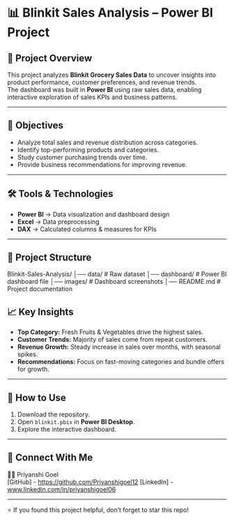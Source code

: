 # 📊 Blinkit Sales Analysis – Power BI Project

## 🔎 Project Overview
This project analyzes **Blinkit Grocery Sales Data** to uncover insights into product performance, customer preferences, and revenue trends.  
The dashboard was built in **Power BI** using raw sales data, enabling interactive exploration of sales KPIs and business patterns.

---

## 🎯 Objectives
- Analyze total sales and revenue distribution across categories.
- Identify top-performing products and categories.
- Study customer purchasing trends over time.
- Provide business recommendations for improving revenue.

---

## 🛠 Tools & Technologies
- **Power BI** → Data visualization and dashboard design  
- **Excel** → Data preprocessing  
- **DAX** → Calculated columns & measures for KPIs  

---

## 📂 Project Structure
Blinkit-Sales-Analysis/
│── data/                # Raw dataset
│── dashboard/           # Power BI dashboard file
│── images/              # Dashboard screenshots
│── README.md            # Project documentation

## 📈 Key Insights
- **Top Category:** Fresh Fruits & Vegetables drive the highest sales.  
- **Customer Trends:** Majority of sales come from repeat customers.  
- **Revenue Growth:** Steady increase in sales over months, with seasonal spikes.  
- **Recommendations:** Focus on fast-moving categories and bundle offers for growth.  

---

## 🚀 How to Use
1. Download the repository.  
2. Open `blinkit.pbix` in **Power BI Desktop**.  
3. Explore the interactive dashboard.  

---

## 🤝 Connect With Me
👩‍💻 Priyanshi Goel  
[GitHub] - https://github.com/Priyanshigoel12 
[LinkedIn] - www.linkedin.com/in/priyanshigoel06

---

⭐ If you found this project helpful, don’t forget to star this repo!
